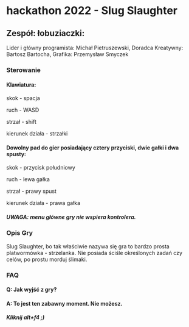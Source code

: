 # hackathon 2022 - Slug Slaughter
## Zespół: łobuziaczki:
Lider i główny programista: Michał Pietruszewski,
Doradca Kreatywny: Bartosz Bartocha,
Grafika: Przemysław Smyczek
### Sterowanie
####  Klawiatura:
skok - spacja

ruch - WASD

strzał - shift

kierunek działa - strzałki

#### Dowolny pad do gier posiadający cztery przyciski, dwie  gałki i dwa spusty:
skok - przycisk południowy 

ruch - lewa gałka

strzał - prawy spust

kierunek działa - prawa gałka
##### UWAGA: menu główne gry nie wspiera kontrolera.
### Opis Gry
Slug Slaughter, bo tak właściwie nazywa się gra to bardzo prosta platwormówka - strzelanka. Nie posiada ściśle określonych zadań czy celów, po prostu morduj ślimaki.
### FAQ
#### Q: Jak wyjść z gry?
#### A: To jest ten zabawny moment.   Nie możesz.
##### Kliknij alt+f4 ;)
